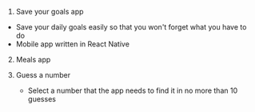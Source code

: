 1) Save your goals app
  - Save your daily goals easily so that you won't forget what you have to do 
  - Mobile app written in React Native

2) Meals app


3) Guess a number
   - Select a number that the app needs to find it in no more than 10 guesses


